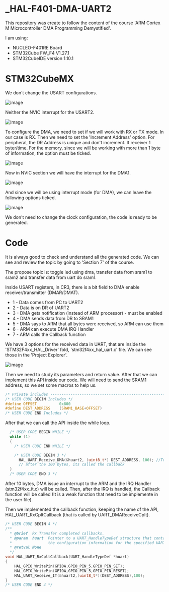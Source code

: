 # _HAL-F401-DMA-UART2
This repository was create to follow the content of the course 'ARM Cortex M Microcontroller DMA Programming Demystified'. 

I am using: 
* NUCLEO-F401RE Board 
* STM32Cube FW_F4 V1.27.1 
* STM32CubeIDE version 1.10.1

# STM32CubeMX

We don't change the USART configurations.

![image](https://user-images.githubusercontent.com/58916022/213687190-7272ec3b-3759-4a65-be7f-e1af054cbcc2.png)

Neither the NVIC interrupt for the USART2.

![image](https://user-images.githubusercontent.com/58916022/213687302-b412a1d1-8e1e-4106-8129-0b375258066e.png)

To configure the DMA, we need to set if we will work with RX or TX mode. In our case is RX. Then we need to set the 'Increment Address' option. For peripheral, the DR Address is unique and don't increment. It receiver 1 byter/time. For the memory, since we will be working with more than 1 byte of information, the option must be ticked.

![image](https://user-images.githubusercontent.com/58916022/213688238-2d59ca5f-3c87-483f-be98-df49f3dcb9bd.png)

Now in NVIC section we will have the interrupt for the DMA1. 

![image](https://user-images.githubusercontent.com/58916022/213689187-7188eb15-cf30-40ec-a8c0-8d9554c9276d.png)

And since we will be using interrupt mode (for DMA), we can leave the following options ticked.

![image](https://user-images.githubusercontent.com/58916022/213689666-b3ab5366-6bb5-4325-a8b7-935427f62763.png)

We don't need to change the clock configuration, the code is ready to be generated.

# Code

It is always good to check and understand all the generated code. We can see and review the topic by going to 'Section 7' of the course. 

The propose topic is: toggle led using dma, transfer data from sram1 to sram2 and transfer data from uart do sram1.

Inside USART registers, in CR3, there is a bit field to DMA enable receiver/transmitter (DMAR/DMAT).

* 1 - Data comes from PC to UART2
* 2 - Data is on DR of UART2
* 3 - DMA gets notification (instead of ARM processor) - must be enabled
* 4 - DMA sends data from DR to SRAM1
* 5 - DMA says to ARM that all bytes were received, so ARM can use them
* 6 - ARM can execute DMA IRQ Handler 
* 7 - ARM calls the Callback function

We have 3 options for the received data in UART, that are inside the 'STM32F4xx_HAL_Driver' fold, 'stm32f4xx_hal_uart.c' file. We can see those in the 'Project Explorer'.

![image](https://user-images.githubusercontent.com/58916022/213693769-9488cfde-d1c5-453e-a1bf-cc4592533016.png)

Then we need to study its parameters and return value. After that we can implement this API inside our code. We will need to send the SRAM1 address, so we set some macros to help us.

```c
/* Private includes ----------------------------------------------------------*/
/* USER CODE BEGIN Includes */
#define OFFSET 			0x800
#define DEST_ADDRESS 	(SRAM1_BASE+OFFSET)
/* USER CODE END Includes */
```

After that we can call the API inside the while loop.

```c
  /* USER CODE BEGIN WHILE */
  while (1)
  {
    /* USER CODE END WHILE */

    /* USER CODE BEGIN 3 */
	  HAL_UART_Receive_DMA(&huart2, (uint8_t*) DEST_ADDRESS, 100); //To receive 10 bytes
	  // after the 100 bytes, its called the callback
  }
  /* USER CODE END 3 */
```

After 10 bytes, DMA issue an interrupt to the ARM and the IRQ Handler (stm32f4xx_it.c) will be called.
Then, after the IRQ is handled, the Callback function will be called (It is a weak function that need to be implemente in the user file).

Then we implemented the callback function, keeping the name of the API, HAL_UART_RxCpltCallback (that is called by UART_DMAReceiveCplt). 

```c
/* USER CODE BEGIN 4 */
/**
  * @brief  Rx Transfer completed callbacks.
  * @param  huart  Pointer to a UART_HandleTypeDef structure that contains
  *                the configuration information for the specified UART module.
  * @retval None
  */
void HAL_UART_RxCpltCallback(UART_HandleTypeDef *huart)
{
	HAL_GPIO_WritePin(GPIOA,GPIO_PIN_5,GPIO_PIN_SET);
  	HAL_GPIO_WritePin(GPIOA,GPIO_PIN_5,GPIO_PIN_RESET);
  	HAL_UART_Receive_IT(&huart2,(uint8_t*)(DEST_ADDRESS),100);
}
/* USER CODE END 4 */
```
